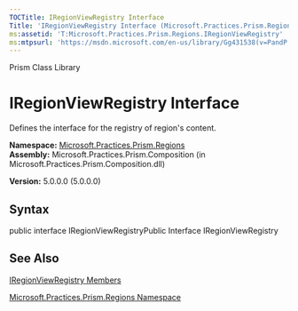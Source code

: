 ```yaml
---
TOCTitle: IRegionViewRegistry Interface
Title: 'IRegionViewRegistry Interface (Microsoft.Practices.Prism.Regions)'
ms:assetid: 'T:Microsoft.Practices.Prism.Regions.IRegionViewRegistry'
ms:mtpsurl: 'https://msdn.microsoft.com/en-us/library/Gg431538(v=PandP.50)'
---
```


Prism Class Library

IRegionViewRegistry Interface
=============================

Defines the interface for the registry of region's content.

**Namespace:** [Microsoft.Practices.Prism.Regions](https://msdn.microsoft.com/n:microsoft.practices.prism.regions)
**Assembly:** Microsoft.Practices.Prism.Composition (in Microsoft.Practices.Prism.Composition.dll)

**Version:** 5.0.0.0 (5.0.0.0)

## Syntax


<span id="syntaxToggle"></span>public interface IRegionViewRegistryPublic Interface IRegionViewRegistry

See Also
--------


[IRegionViewRegistry Members](https://msdn.microsoft.com/allmembers.t:microsoft.practices.prism.regions.iregionviewregistry)

[Microsoft.Practices.Prism.Regions Namespace](https://msdn.microsoft.com/n:microsoft.practices.prism.regions)
